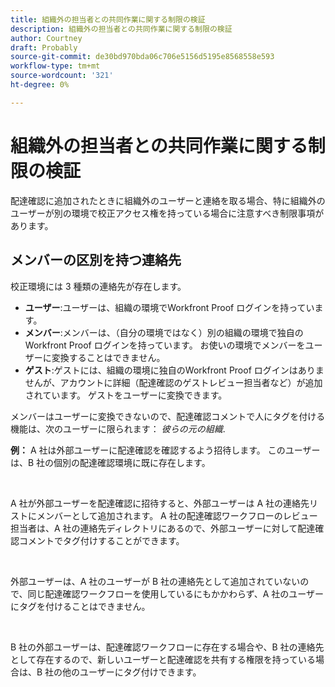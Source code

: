 ```yaml
---
title: 組織外の担当者との共同作業に関する制限の検証
description: 組織外の担当者との共同作業に関する制限の検証
author: Courtney
draft: Probably
source-git-commit: de30bd970bda06c706e5156d5195e8568558e593
workflow-type: tm+mt
source-wordcount: '321'
ht-degree: 0%

---
```


# 組織外の担当者との共同作業に関する制限の検証

配達確認に追加されたときに組織外のユーザーと連絡を取る場合、特に組織外のユーザーが別の環境で校正アクセス権を持っている場合に注意すべき制限事項があります。

## メンバーの区別を持つ連絡先

校正環境には 3 種類の連絡先が存在します。

* **ユーザー**:ユーザーは、組織の環境でWorkfront Proof ログインを持っています。
* **メンバー**:メンバーは、（自分の環境ではなく）別の組織の環境で独自のWorkfront Proof ログインを持っています。 お使いの環境でメンバーをユーザーに変換することはできません。
* **ゲスト**:ゲストには、組織の環境に独自のWorkfront Proof ログインはありませんが、アカウントに詳細（配達確認のゲストレビュー担当者など）が追加されています。 ゲストをユーザーに変換できます。

メンバーはユーザーに変換できないので、配達確認コメントで人にタグを付ける機能は、次のユーザーに限られます： *彼らの元の組織*.

**例：** A 社は外部ユーザーに配達確認を確認するよう招待します。 このユーザーは、B 社の個別の配達確認環境に既に存在します。

 

A 社が外部ユーザーを配達確認に招待すると、外部ユーザーは A 社の連絡先リストにメンバーとして追加されます。 A 社の配達確認ワークフローのレビュー担当者は、A 社の連絡先ディレクトリにあるので、外部ユーザーに対して配達確認コメントでタグ付けすることができます。

 

外部ユーザーは、A 社のユーザーが B 社の連絡先として追加されていないので、同じ配達確認ワークフローを使用しているにもかかわらず、A 社のユーザーにタグを付けることはできません。

 

B 社の外部ユーザーは、配達確認ワークフローに存在する場合や、B 社の連絡先として存在するので、新しいユーザーと配達確認を共有する権限を持っている場合は、B 社の他のユーザーにタグ付けできます。
